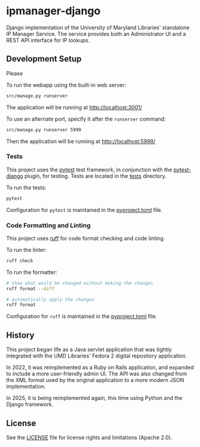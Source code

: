 # ipmanager-django

Django implementation of the University of Maryland Libraries' standalone
IP Manager Service. The service provides both an Administrator UI and a REST
API interface for IP lookups.

## Development Setup

Please 

To run the webapp using the built-in web server:

```zsh
src/manage.py runserver
```

The application will be running at <http://localhost:3001/>

To use an alternate port, specify it after the `runserver` command:

```zsh
src/manage.py runserver 5999
```

Then the application will be running at <http://localhost:5999/>

### Tests

This project uses the [pytest] test framework, in conjunction with the
[pytest-django] plugin, for testing. Tests are located in the [tests](tests/)
directory.

To run the tests:

```zsh
pytest
```

Configuration for `pytest` is maintained in the [pyproject.toml] file.

### Code Formatting and Linting

This project uses [ruff] for code format checking and code linting.

To run the linter:

```zsh
ruff check
```

To run the formatter:

```zsh
# show what would be changed without making the changes
ruff format --diff

# automatically apply the changes
ruff format
```

Configuration for `ruff` is maintained in the [pyproject.toml] file.

## History

This project began life as a Java servlet application that was tightly
integrated with the UMD Libraries' Fedora 2 digital repository application.

In 2022, it was reimplemented as a Ruby on Rails application, and expanded
to include a more user-friendly admin UI. The API was also changed from
the XML format used by the original application to a more modern JSON
implementation.

In 2025, it is being reimplemented again, this time using Python and the
Django framework.

## License

See the [LICENSE](LICENSE) file for license rights and limitations (Apache 2.0).

[pyproject.toml]: pyproject.toml
[pytest]: https://docs.pytest.org/en/stable/
[pytest-django]: https://pytest-django.readthedocs.io/en/latest/
[ruff]: https://docs.astral.sh/ruff/
